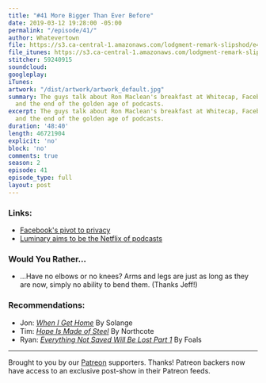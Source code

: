 ```yaml
---
title: "#41 More Bigger Than Ever Before"
date: 2019-03-12 19:28:00 -05:00
permalink: "/episode/41/"
author: Whatevertown
file: https://s3.ca-central-1.amazonaws.com/lodgment-remark-slipshod/e41.mp3
file_itunes: https://s3.ca-central-1.amazonaws.com/lodgment-remark-slipshod/e41.m4a
stitcher: 59240915
soundcloud: 
googleplay: 
iTunes: 
artwork: "/dist/artwork/artwork_default.jpg"
summary: The guys talk about Ron Maclean's breakfast at Whitecap, Facebook privacy,
  and the end of the golden age of podcasts.
excerpt: The guys talk about Ron Maclean's breakfast at Whitecap, Facebook privacy,
  and the end of the golden age of podcasts.
duration: '48:40'
length: 46721904
explicit: 'no'
block: 'no'
comments: true
season: 2
episode: 41
episode_type: full
layout: post
---
```


### Links:
- [Facebook's pivot to privacy](https://www.theverge.com/interface/2019/3/6/18253922/facebook-privacy-meaning-implications-mark-zuckerberg-pivot-analysis-interface-casey-newton)
- [Luminary aims to be the Netflix of podcasts](https://www.nytimes.com/2019/03/03/business/media/luminary-media-podcast-app.html)

### Would You Rather…
- …Have no elbows or no knees? Arms and legs are just as long as they are now, simply no ability to bend them. (Thanks Jeff!)

### Recommendations:
- Jon: [*When I Get Home*](https://open.spotify.com/album/4WF4HvVT7VjGnVjxjoCR6w?si=MMOFw5m6T36ftn7t97bNEQ) By Solange
- Tim: [*Hope Is Made of Steel*](https://open.spotify.com/album/7tefnClE8qN0ueSP3AX8mP?si=-oGghoabShGHjJPVvwUoww) By Northcote
- Ryan: [*Everything Not Saved Will Be Lost Part 1*](https://open.spotify.com/album/7tefnClE8qN0ueSP3AX8mP?si=-oGghoabShGHjJPVvwUoww) By Foals

---

Brought to you by our [Patreon](https://www.patreon.com/whatevertown) supporters. Thanks! Patreon backers now have access to an exclusive post-show in their Patreon feeds.
